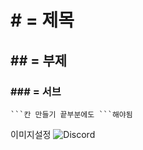 # # = 제목
## ## = 부제
### ### = 서브


```
```칸 만들기 끝부분에도 ```해야됨
```

이미지설정
![Discord](https://cdn.discordapp.com/attachments/841593333612806144/842627762560565268/20210514140141.png)
